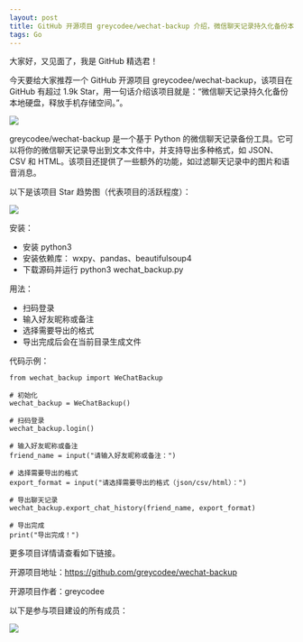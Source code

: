 ```yaml
---
layout: post
title: GitHub 开源项目 greycodee/wechat-backup 介绍，微信聊天记录持久化备份本地硬盘，释放手机存储空间。
tags: Go
---
```


大家好，又见面了，我是 GitHub 精选君！

今天要给大家推荐一个 GitHub 开源项目 greycodee/wechat-backup，该项目在 GitHub 有超过 1.9k Star，用一句话介绍该项目就是：“微信聊天记录持久化备份本地硬盘，释放手机存储空间。”。

![](https://raw.githubusercontent.com/greycodee/wechat-backup/master/./web.png)

greycodee/wechat-backup 是一个基于 Python 的微信聊天记录备份工具。它可以将你的微信聊天记录导出到文本文件中，并支持导出多种格式，如 JSON、CSV 和 HTML。该项目还提供了一些额外的功能，如过滤聊天记录中的图片和语音消息。


以下是该项目 Star 趋势图（代表项目的活跃程度）：

![](https://api.star-history.com/svg?repos=greycodee/wechat-backup&type=Timeline)

安装：

- 安装 python3
- 安装依赖库： wxpy、pandas、beautifulsoup4
- 下载源码并运行 python3 wechat_backup.py

用法：

- 扫码登录
- 输入好友昵称或备注
- 选择需要导出的格式
- 导出完成后会在当前目录生成文件

代码示例：

```
from wechat_backup import WeChatBackup

# 初始化
wechat_backup = WeChatBackup()

# 扫码登录
wechat_backup.login()

# 输入好友昵称或备注
friend_name = input("请输入好友昵称或备注：")

# 选择需要导出的格式
export_format = input("请选择需要导出的格式（json/csv/html）：")

# 导出聊天记录
wechat_backup.export_chat_history(friend_name, export_format)

# 导出完成
print("导出完成！")
```


更多项目详情请查看如下链接。

开源项目地址：https://github.com/greycodee/wechat-backup 

开源项目作者：greycodee

以下是参与项目建设的所有成员：

![](https://contrib.rocks/image?repo=greycodee/wechat-backup)

